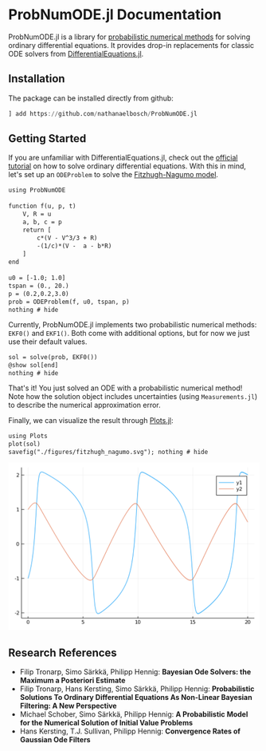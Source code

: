 # ProbNumODE.jl Documentation

ProbNumODE.jl is a library for [probabilistic numerical methods](http://probabilistic-numerics.org/) for solving ordinary differential equations.
It provides drop-in replacements for classic ODE solvers from [DifferentialEquations.jl](https://docs.sciml.ai/stable/).


## Installation
The package can be installed directly from github:
```julia
] add https://github.com/nathanaelbosch/ProbNumODE.jl
```

## Getting Started
If you are unfamiliar with DifferentialEquations.jl, check out the
[official tutorial](https://docs.sciml.ai/stable/tutorials/ode_example/)
on how to solve ordinary differential equations.
With this in mind, let's set up an `ODEProblem` to solve the
[Fitzhugh-Nagumo model](https://en.wikipedia.org/wiki/FitzHugh%E2%80%93Nagumo_model).
```@example 1
using ProbNumODE

function f(u, p, t)
    V, R = u
    a, b, c = p
    return [
        c*(V - V^3/3 + R)
        -(1/c)*(V -  a - b*R)
    ]
end

u0 = [-1.0; 1.0]
tspan = (0., 20.)
p = (0.2,0.2,3.0)
prob = ODEProblem(f, u0, tspan, p)
nothing # hide
```

Currently, ProbNumODE.jl implements two probabilistic numerical methods: `EKF0()` and `EKF1()`.
Both come with additional options, but for now we just use their default values.
```@example 1
sol = solve(prob, EKF0())
@show sol[end]
nothing # hide
```

That's it! You just solved an ODE with a probabilistic numerical method!
Note how the solution object includes uncertainties (using `Measurements.jl`) to describe the numerical approximation error.

Finally, we can visualize the result through [Plots.jl](https://github.com/JuliaPlots/Plots.jl):
```@example 1
using Plots
plot(sol)
savefig("./figures/fitzhugh_nagumo.svg"); nothing # hide
```
![Fitzhugh-Nagumo Solution](./figures/fitzhugh_nagumo.svg?raw=true "Fitzhugh-Nagumo Solution")


## Research References
- Filip Tronarp, Simo Särkkä, Philipp Hennig: **Bayesian Ode Solvers: the Maximum a Posteriori Estimate**
- Filip Tronarp, Hans Kersting, Simo Särkkä, Philipp Hennig: **Probabilistic Solutions To Ordinary Differential Equations As Non-Linear Bayesian Filtering: A New Perspective**
- Michael Schober, Simo Särkkä, Philipp Hennig: **A Probabilistic Model for the Numerical Solution of Initial Value Problems**
- Hans Kersting, T.J. Sullivan, Philipp Hennig: **Convergence Rates of Gaussian Ode Filters**
